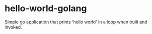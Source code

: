 # hello-world-golang
Simple go application that prints 'hello world' in a loop when built and invoked.
